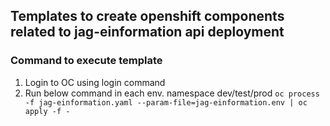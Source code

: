 ## Templates to create openshift components related to jag-einformation api deployment

### Command to execute template
1) Login to OC using login command
2) Run below command in each env. namespace dev/test/prod
   ``oc process -f jag-einformation.yaml --param-file=jag-einformation.env | oc apply -f -``


